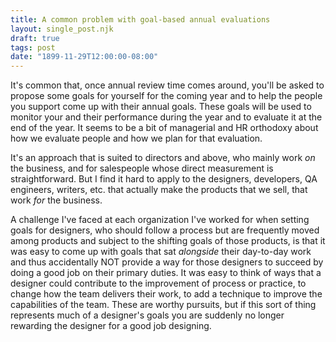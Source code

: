 ```yaml
---
title: A common problem with goal-based annual evaluations
layout: single_post.njk
draft: true
tags: post
date: "1899-11-29T12:00:00-08:00"
---
```

It's common that, once annual review time comes around, you'll be asked to propose some goals for yourself for the coming year and to help the people you support come up with their annual goals. These goals will be used to monitor your and their performance during the year and to evaluate it at the end of the year. It seems to be a bit of managerial and HR orthodoxy about how we evaluate people and how we plan for that evaluation.

It's an approach that is suited to directors and above, who mainly work _on_ the business, and for salespeople whose direct measurement is straightforward. But I find it hard to apply to the designers, developers, QA engineers, writers, etc. that actually make the products that we sell, that work _for_ the business.

A challenge I've faced at each organization I've worked for when setting goals for designers, who should follow a process but are frequently moved among products and subject to the shifting goals of those products, is that it was easy to come up with goals that sat _alongside_ their day-to-day work and thus accidentally NOT provide a way for those designers to succeed by doing a good job on their primary duties. It was easy to think of ways that a designer could contribute to the improvement of process or practice, to change how the team delivers their work, to add a technique to improve the capabilities of the team. These are worthy pursuits, but if this sort of thing represents much of a designer's goals you are suddenly no longer rewarding the designer for a good job designing.
